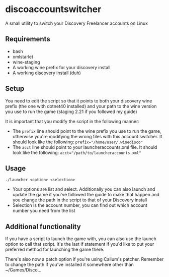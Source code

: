 # discoaccountswitcher
A small utility to switch your Discovery Freelancer accounts on Linux


## Requirements

- bash
- xmlstarlet
- wine-staging
- A working wine prefix for your discovery install
- A working discovery install (duh)

## Setup

You need to edit the script so that it points to both your discovery wine prefix (the one with dotnet40 installed) and your path to the wine version you use to run the game (staging 2.21 if you followed my guide)

It is important that you modify the script in the following manner:

- The `prefix` line should point to the wine prefix you use to run the game, otherwise you're modifying the wrong files with this account switcher. It should look like the following:
`prefix="/home/user/.winedisco"`
- The `acct` line should point to your launcheraccounts.xml file. It should look like the following:
`acct="/path/to/launcheraccounts.xml"`

## Usage

`./launcher <option> <selection>`

- Your options are list and select. Additionally you can also launch and update the game if you've followed the guide to make that happen and you change the path in the script to that of your Discovery install
- Selection is the account number, you can find out which account number you need from the list

## Additional functionality

If you have a script to launch the game with, you can also use the launch option to call that script. It's the last if statement if you'd like to put your preferred method for launching the game there.

There's also now a patch option if you're using Callum's patcher. Remember to change the path if you've installed it somewhere other than ~/Games/Disco...
